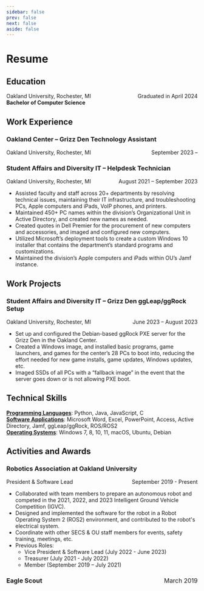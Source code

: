```yaml
---
sidebar: false
prev: false
next: false
aside: false
---
```


# Resume

## Education
<span style="float:left;">Oakland University, Rochester, MI</span>  <span style="float:right;">Graduated in April 2024</span>
<br clear="all" />
**Bachelor of Computer Science**

## Work Experience

### Oakland Center – Grizz Den Technology Assistant

<span style="float:left;">Oakland University, Rochester, MI</span>  <span style="float:right;">September 2023 – </span>
<br clear="all" />

### Student Affairs and Diversity IT – Helpdesk Technician

<span style="float:left;">Oakland University, Rochester, MI</span>  <span style="float:right;">August 2021 – September 2023</span>
<br clear="all" />
- Assisted faculty and staff across 20+ departments by resolving technical issues, maintaining their IT infrastructure, and troubleshooting PCs, Apple computers and iPads, VoIP phones, and printers.
- Maintained 450+ PC names within the division’s Organizational Unit in Active Directory, and created new names as needed.
- Created quotes in Dell Premier for the procurement of new computers and accessories, and imaged and configured new computers.
- Utilized Microsoft’s deployment tools to create a custom Windows 10 installer that contains the department’s standard programs and customizations.  
- Maintained the division’s Apple computers and iPads within OU’s Jamf instance.

## Work Projects

### Student Affairs and Diversity IT – Grizz Den ggLeap/ggRock Setup

<span style="float:left;">Oakland University, Rochester, MI</span>  <span style="float:right;">June 2023 – August 2023</span>
<br clear="all" />
- Set up and configured the Debian-based ggRock PXE server for the Grizz Den in the Oakland Center.
- Created a Windows image, and installed basic programs, game launchers, and games for the center’s 28 PCs to boot into, reducing the effort needed for new game installs, game updates, Windows updates, etc.
- Imaged SSDs of all PCs with a “fallback image” in the event that the server goes down or is not allowing PXE boot.

## Technical Skills

<u>**Programming Languages**</u>: Python, Java, JavaScript, C \
<u>**Software Applications**</u>: Microsoft Word, Excel, PowerPoint, Access, Active Directory, Jamf, ggLeap/ggRock, ROS/ROS2 \
<u>**Operating Systems**</u>: Windows 7, 8, 10, 11, macOS, Ubuntu, Debian

## Activities and Awards

### Robotics Association at Oakland University
<span style="float:left;">President & Software Lead</span> <span style="float:right;">September 2019 - Present</span>
<br clear="all" />
- Collaborated with team members to prepare an autonomous robot and competed in the 2021, 2022, and 2023 Intelligent Ground Vehicle Competition (IGVC).
- Designed and implemented the software for the robot in a Robot Operating System 2 (ROS2) environment, and contributed to the robot's electrical system.
- Coordinate with other SECS & OU staff members for events, safety training, meetings, etc.
- Previous Roles:
    - Vice President & Software Lead (July 2022 - June 2023)
    - Treasurer (July 2021 - July 2022)
    - Member (September 2019 – July 2021)

### Eagle Scout <span style="float:right; font-size: initial; font-weight: normal;">March 2019</span>